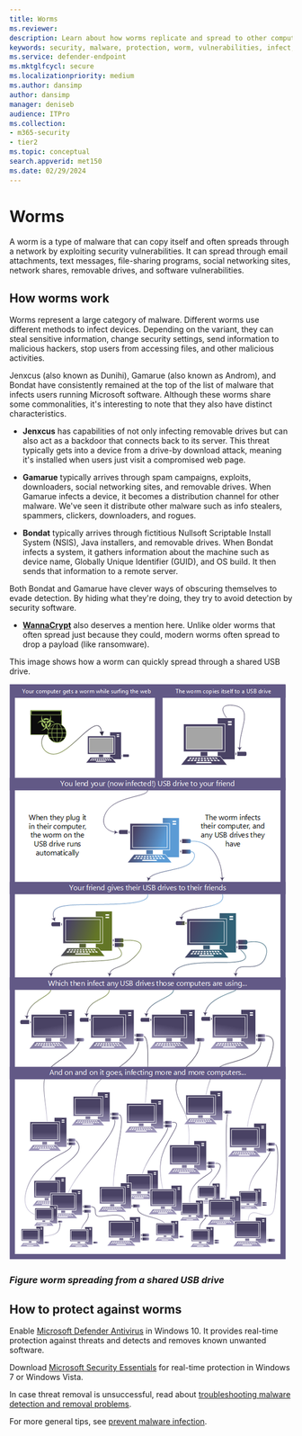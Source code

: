 ```yaml
---
title: Worms
ms.reviewer: 
description: Learn about how worms replicate and spread to other computers or networks. Read about the most popular worms and steps you can take to stop them.
keywords: security, malware, protection, worm, vulnerabilities, infect, steal, Jenxcus, Gamarue, Bondat, WannaCrypt, WDSI, MMPC, Microsoft Malware Protection Center, worms, malware types, threat propagation, mass-mailing, IP scanning
ms.service: defender-endpoint
ms.mktglfcycl: secure
ms.localizationpriority: medium
ms.author: dansimp
author: dansimp
manager: deniseb
audience: ITPro
ms.collection: 
- m365-security
- tier2
ms.topic: conceptual
search.appverid: met150
ms.date: 02/29/2024
---
```


# Worms

A worm is a type of malware that can copy itself and often spreads through a network by exploiting security vulnerabilities. It can spread through email attachments, text messages, file-sharing programs, social networking sites, network shares, removable drives, and software vulnerabilities.

## How worms work

Worms represent a large category of malware. Different worms use different methods to infect devices. Depending on the variant, they can steal sensitive information, change security settings, send information to malicious hackers, stop users from accessing files, and other malicious activities.

Jenxcus (also known as Dunihi), Gamarue (also known as Androm), and Bondat have consistently remained at the top of the list of malware that infects users running Microsoft software. Although these worms share some commonalities, it's interesting to note that they also have distinct characteristics.

* **Jenxcus** has capabilities of not only infecting removable drives but can also act as a backdoor that connects back to its server. This threat typically gets into a device from a drive-by download attack, meaning it's installed when users just visit a compromised web page.

* **Gamarue** typically arrives through spam campaigns, exploits, downloaders, social networking sites, and removable drives. When Gamarue infects a device, it becomes a distribution channel for other malware. We've seen it distribute other malware such as info stealers, spammers, clickers, downloaders, and rogues.

* **Bondat** typically arrives through fictitious Nullsoft Scriptable Install System (NSIS), Java installers, and removable drives. When Bondat infects a system, it gathers information about the machine such as device name, Globally Unique Identifier (GUID), and OS build. It then sends that information to a remote server.

Both Bondat and Gamarue have clever ways of obscuring themselves to evade detection. By hiding what they're doing, they try to avoid detection by security software.

* [**WannaCrypt**](https://www.microsoft.com/en-us/wdsi/threats/malware-encyclopedia-description?Name=Ransom%3AWin32%2FWannaCrypt) also deserves a mention here. Unlike older worms that often spread just because they could, modern worms often spread to drop a payload (like ransomware).

This image shows how a worm can quickly spread through a shared USB drive.

![Worm example.](../../../media/security-intelligence-images/worm-usb-flight.png) 

### *Figure worm spreading from a shared USB drive*

## How to protect against worms

Enable [Microsoft Defender Antivirus](/microsoft-365/security/defender-endpoint/microsoft-defender-antivirus-in-windows-10) in Windows 10. It provides real-time protection against threats and detects and removes known unwanted software.

Download [Microsoft Security Essentials](https://www.microsoft.com/download/details.aspx?id=5201) for real-time protection in Windows 7 or Windows Vista.

In case threat removal is unsuccessful, read about [troubleshooting malware detection and removal problems](https://www.microsoft.com/wdsi/help/troubleshooting-infection).

For more general tips, see [prevent malware infection](/microsoft-365/security/defender-endpoint/malware/prevent-malware-infection).
